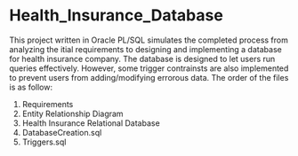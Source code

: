 # Health_Insurance_Database
This project written in Oracle PL/SQL simulates the completed process from analyzing the itial requirements to designing and implementing a database for health insurance company. The database is designed to let users run queries effectively. However, some trigger contrainsts are also implemented to prevent users from adding/modifying errorous data. 
The order of the files is as follow:
1. Requirements
2. Entity Relationship Diagram
3. Health Insurance Relational Database
4. DatabaseCreation.sql
5. Triggers.sql
